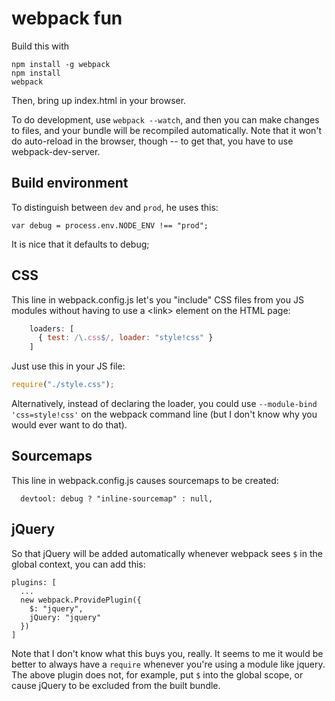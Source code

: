 # webpack fun

Build this with

```
npm install -g webpack
npm install
webpack
```

Then, bring up index.html in your browser.

To do development, use `webpack --watch`, and then you can make
changes to files, and your bundle will be recompiled automatically.
Note that it won't do auto-reload in the browser, though -- to get
that, you have to use webpack-dev-server.


## Build environment

To distinguish between `dev` and `prod`, he uses this:

```
var debug = process.env.NODE_ENV !== "prod";
```

It is nice that it defaults to debug;

## CSS

This line in webpack.config.js let's you "include" CSS files from
you JS modules without having to use a \<link> element on the
HTML page:

```javascript
    loaders: [
      { test: /\.css$/, loader: "style!css" }
    ]
```

Just use this in your JS file:

```javascript
require("./style.css");
```

Alternatively, instead of declaring the loader, you could use 
`--module-bind 'css=style!css'` on the webpack command line (but I don't know
why you would ever want to do that).


## Sourcemaps

This line in webpack.config.js causes sourcemaps to be created:

```
  devtool: debug ? "inline-sourcemap" : null,
```

## jQuery

So that jQuery will be added automatically whenever webpack sees
`$` in the global context, you can add this:

```
plugins: [
  ...
  new webpack.ProvidePlugin({
    $: "jquery",
    jQuery: "jquery"
  })
]
```

Note that I don't know what this buys you, really. It seems to me it
would be better to always have a `require` whenever you're using a
module like jquery. The above plugin does not, for example, put `$`
into the global scope, or cause jQuery to be excluded from the built
bundle.
